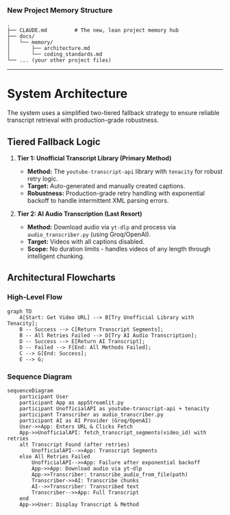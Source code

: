 ### New Project Memory Structure

```
.
├── CLAUDE.md         # The new, lean project memory hub
├── docs/
│   └── memory/
│       ├── architecture.md
│       └── coding_standards.md
└── ... (your other project files)
```

---

# System Architecture

The system uses a simplified two-tiered fallback strategy to ensure reliable transcript retrieval with production-grade robustness.

## Tiered Fallback Logic

1.  **Tier 1: Unofficial Transcript Library (Primary Method)**
    *   **Method:** The `youtube-transcript-api` library with `tenacity` for robust retry logic.
    *   **Target:** Auto-generated and manually created captions.
    *   **Robustness:** Production-grade retry handling with exponential backoff to handle intermittent XML parsing errors.

2.  **Tier 2: AI Audio Transcription (Last Resort)**
    *   **Method:** Download audio via `yt-dlp` and process via `audio_transcriber.py` (using Groq/OpenAI).
    *   **Target:** Videos with all captions disabled.
    *   **Scope:** No duration limits - handles videos of any length through intelligent chunking.

## Architectural Flowcharts

### High-Level Flow
```mermaid
graph TD
    A[Start: Get Video URL] --> B[Try Unofficial Library with Tenacity];
    B -- Success --> C[Return Transcript Segments];
    B -- All Retries Failed --> D[Try AI Audio Transcription];
    D -- Success --> E[Return AI Transcript];
    D -- Failed --> F[End: All Methods Failed];
    C --> G[End: Success];
    E --> G;
```

### Sequence Diagram
```mermaid
sequenceDiagram
    participant User
    participant App as appStreamlit.py
    participant UnofficialAPI as youtube-transcript-api + tenacity
    participant Transcriber as audio_transcriber.py
    participant AI as AI Provider (Groq/OpenAI)
    User->>App: Enters URL & Clicks Fetch
    App->>UnofficialAPI: fetch_transcript_segments(video_id) with retries
    alt Transcript Found (after retries)
        UnofficialAPI-->>App: Transcript Segments
    else All Retries Failed
        UnofficialAPI-->>App: Failure after exponential backoff
        App->>App: Download audio via yt-dlp
        App->>Transcriber: transcribe_audio_from_file(path)
        Transcriber->>AI: Transcribe chunks
        AI-->>Transcriber: Transcribed text
        Transcriber-->>App: Full Transcript
    end
    App->>User: Display Transcript & Method
```
